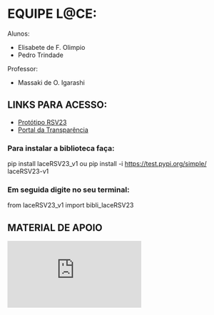 # EQUIPE L@CE:
Alunos:
- Elisabete de F. Olimpio
- Pedro Trindade

Professor:
- Massaki de O. Igarashi

## LINKS PARA ACESSO: 
- [Protótipo RSV23](https://lacelabcct-rsv2023-main-gfq3kv.streamlit.app)
- [Portal da Transparência](https://portaldatransparencia.gov.br/localidades)

### Para instalar a biblioteca faça: 
pip install laceRSV23_v1  ou pip install -i https://test.pypi.org/simple/ laceRSV23-v1

### Em seguida digite no seu terminal: 
from laceRSV23_v1 import bibli_laceRSV23

## MATERIAL DE APOIO
![SLIDES L@CE](https://github.com/lacelabcct/BACKUPs/blob/main/Apresentacao%20resultados%20parciais%20RSV2023%20-%20versao1.pdf)
